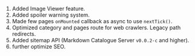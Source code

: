 1. Added Image Viewer feature.
2. Added spoiler warning system.
3. Made few pages `onMounted` callback as async to use `nextTick()`.
4. Optimized category and pages route for web crawlers. Legacy path redirects.
5. Added sitemap API (Markdown Catalogue Server `v0.0.2-c` and higher).
6. further optimize SEO.